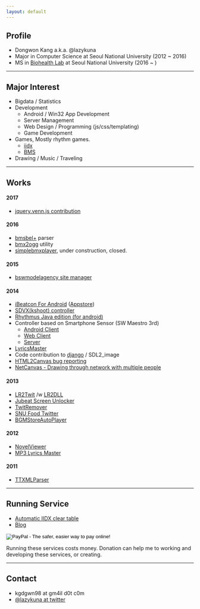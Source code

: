 ```yaml
---
layout: default
---
```



## Profile
* Dongwon Kang a.k.a. @lazykuna
* Major in Computer Science at Seoul National University (2012 ~ 2016)
* MS in [Biohealth Lab](http://biohealth.snu.ac.kr/members/dongwon_kang.html) at Seoul National University (2016 ~ )

---

## Major Interest
* Bigdata / Statistics
* Development
  - Android / Win32 App Development
  - Server Management
  - Web Design / Programming (js/css/templating)
  - Game Development
* Games, Mostly rhythm games.
  - [iidx](http://iidx.me/kuna)
  - [BMS](http://stairway.sakura.ne.jp/bms/LunaticRave2/?contents=player&page=31478)
* Drawing / Music / Traveling

---

## Works

#### 2017
- [jquery.venn.js contribution](https://github.com/sidoh/venn/pull/1)

#### 2016

- [bmsbel+](https://github.com/kuna/bmsbelplus) parser
- [bmx2ogg](https://github.com/kuna/bmx2ogg) utility
- [simplebmxplayer](https://github.com/kuna/simplebmxplayer), under construction, closed.

#### 2015

- [bswmodelagency site manager](http://www.bswmodelagency.com/)

#### 2014

- [iBeatcon For Android](https://github.com/kuna/iBeatConAndroid) ([Appstore](https://t.co/CyEK0kf5ff))
- [SDVX(kshoot) controller](https://github.com/kuna/KShootController)
- [Rhythmus Java edition (for android)](https://github.com/kuna/Rhythmus_java)
- Controller based on Smartphone Sensor (SW Maestro 3rd)
  - [Android Client](https://github.com/kuna/game_controller_client)
  - [Web Client](https://github.com/kuna/controller_client_web)
  - [Server](https://github.com/kuna/controller_server)
- [LyricsMaster](https://github.com/kuna/LyricsMaster)
- Code contribution to [django](https://github.com/django/django/pull/5903) / SDL2_image
- [HTML2Canvas bug reporting](https://github.com/niklasvh/html2canvas/issues/581)
- [NetCanvas - Drawing through network with multiple people](https://github.com/kuna/netcanvas_croquis)

#### 2013

- [LR2Twit](https://github.com/kuna/LR2Twit) /w [LR2DLL](https://github.com/kuna/game_controller_client)
- [Jubeat Screen Unlocker](https://github.com/kuna/LR2Twit)
- [TwitRemover](https://github.com/kuna/TweetRemover)
- [SNU Food Twitter](https://github.com/kuna/SNUFood_Twitter)
- [BGMStoreAutoPlayer](https://github.com/kuna/BGMStoreAutoPlayer)

#### 2012

- [NovelViewer](https://github.com/kuna/NovelViewer)
- [MP3 Lyrics Master](http://kuna.wo.tc/1245)

#### 2011

- [TTXMLParser](http://kuna.wo.tc/1092)

---

## Running Service
* [Automatic IIDX clear table](http://iidx.insane.pe.kr)
* [Blog](http://blog.insane.pe.kr)

<form action="https://www.paypal.com/cgi-bin/webscr" method="post" target="_top">
<input type="hidden" name="cmd" value="_s-xclick">
<input type="hidden" name="hosted_button_id" value="JJYXVGF6FJ2DC">
<input type="image" src="https://www.paypalobjects.com/en_US/i/btn/btn_donateCC_LG.gif" border="0" name="submit" alt="PayPal - The safer, easier way to pay online!">
<img alt="" border="0" src="https://www.paypalobjects.com/ko_KR/i/scr/pixel.gif" width="1" height="1">
</form>

Running these services costs money. Donation can help me to working and developing these services, or creating.

---

## Contact
* kgdgwn98 at gm4il d0t c0m
* [@lazykuna at twitter](http://twitter.com/lazykuna)

